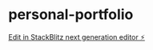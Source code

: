 # personal-portfolio

[Edit in StackBlitz next generation editor ⚡️](https://stackblitz.com/~/github.com/hawkh/personal-portfolio)